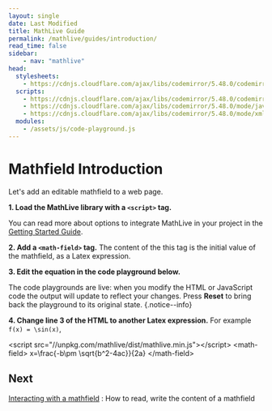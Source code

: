 ```yaml
---
layout: single
date: Last Modified
title: MathLive Guide
permalink: /mathlive/guides/introduction/
read_time: false
sidebar:
    - nav: "mathlive"
head:
  stylesheets:
    - https://cdnjs.cloudflare.com/ajax/libs/codemirror/5.48.0/codemirror.min.css
  scripts:
    - https://cdnjs.cloudflare.com/ajax/libs/codemirror/5.48.0/codemirror.min.js
    - https://cdnjs.cloudflare.com/ajax/libs/codemirror/5.48.0/mode/javascript/javascript.min.js
    - https://cdnjs.cloudflare.com/ajax/libs/codemirror/5.48.0/mode/xml/xml.min.js
  modules:
    - /assets/js/code-playground.js
---
```

<script>
    moduleMap = {
        mathlive: "//unpkg.com/mathlive/dist/mathlive.min.mjs",
        "html-to-image": "///assets/js/html-to-image.js",
    };
</script>

# Mathfield Introduction
Let's add an editable mathfield to a web page.

**1. Load  the MathLive library with a `<script>` tag.**

<p class="notice--info">You can read more about options to integrate MathLive in your project in the 
    <a href="/guides/mathfield-getting-started/">Getting Started Guide</a>.
</p>


**2. Add a `<math-field>` tag.** The content of the this tag is the initial value 
of the mathfield, as a Latex expression.

**3. Edit the equation in the code playground below.**

The code playgrounds are live: when you modify the HTML or JavaScript code the
 output will update to reflect your changes. Press **Reset** to bring back
the playground to its original state. {.notice--info}

**4. Change line 3 of the HTML to another Latex expression.** 
For example `f(x) = \sin(x)`, 



<code-playground layout="stack" class="m-lg w-full-lg">
    <div slot="html">&lt;script src="//unpkg.com/mathlive/dist/mathlive.min.js"&gt;&lt;/script&gt;
&lt;math-field&gt;
    x=\frac{-b\pm \sqrt{b^2-4ac}}{2a}
&lt;/math-field&gt;</div>
</code-playground>


## Next

<a href="/mathlive/guides/interacting">Interacting with a mathfield<span><i class="fas fa-chevron-right navigation"></i><span></span></a>
:    How to read, write the content of a mathfield
